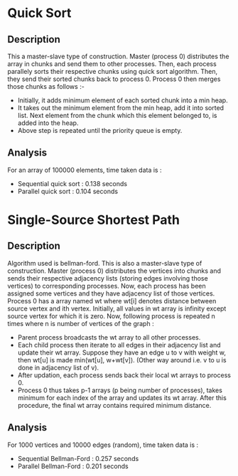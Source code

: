 # Quick Sort
## Description
This a master-slave type of construction. Master (process 0) distributes the array in chunks and send them to other processes. Then, each process parallely sorts their respective chunks using quick sort algorithm. Then, they send their sorted chunks back to process 0. Process 0 then merges those chunks as follows :-
- Initially, it adds minimum element of each sorted chunk into a min heap.
- It takes out the minimum element from the min heap, add it into sorted list. Next element from the chunk which this element belonged to, is added into the heap.
- Above step is repeated until the priority queue is empty.

## Analysis
For an array of 100000 elements, time taken data is :
- Sequential quick sort : 0.138 seconds
- Parallel quick sort : 0.104 seconds

# Single-Source Shortest Path
## Description
Algorithm used is bellman-ford. This is also a master-slave type of construction. Master (process 0) distributes the vertices into chunks and sends their respective adjacency lists (storing edges involving those vertices) to corresponding processes. Now, each process has been assigned some vertices and they have adjacency list of those vertices. Process 0 has a array named wt where wt[i] denotes distance between source vertex and ith vertex. Initially, all values in wt array is infinity except source vertex for which it is zero. Now, following process is repeated n times where n is number of vertices of the graph :
- Parent process broadcasts the wt array to all other processes.
- Each child process then iterate to all edges in their adjacency list and update their wt array. Suppose they have an edge u to v with weight w, then wt[u] is made min(wt[u], w+wt[v]). (Other way around i.e. v to u is done in adjacency list of v).
- After updation, each process sends back their local wt arrays to process 0.
- Process 0 thus takes p-1 arrays (p being number of processes), takes minimum for each index of the array and updates its wt array.
After this procedure, the final wt array contains required minimum distance.

## Analysis
For 1000 vertices and 10000 edges (random), time taken data is :
- Sequential Bellman-Ford : 0.257 seconds
- Parallel Bellman-Ford : 0.201 seconds
